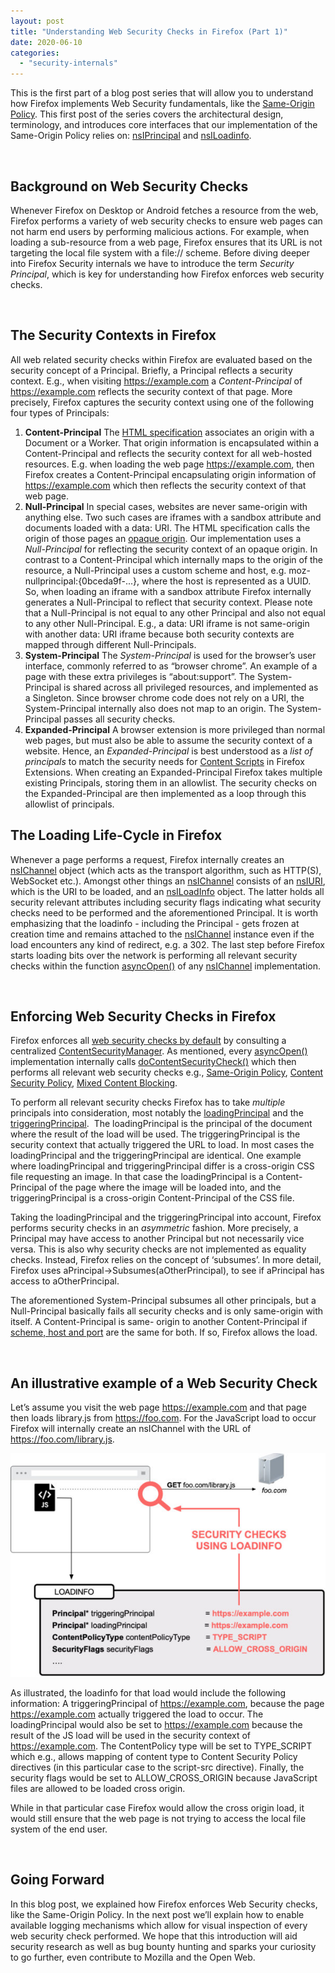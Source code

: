 ```yaml
---
layout: post
title: "Understanding Web Security Checks in Firefox (Part 1)"
date: 2020-06-10
categories: 
  - "security-internals"
---
```


This is the first part of a blog post series that will allow you to understand how Firefox implements Web Security fundamentals, like the [Same-Origin Policy](https://developer.mozilla.org/en-US/docs/Web/Security/Same-origin_policy). This first post of the series covers the architectural design, terminology, and introduces core interfaces that our implementation of the Same-Origin Policy relies on: [nsIPrincipal](https://searchfox.org/mozilla-central/source/caps/nsIPrincipal.idl) and [nsILoadinfo](https://searchfox.org/mozilla-central/source/netwerk/base/nsILoadInfo.idl).

 

## Background on Web Security Checks

Whenever Firefox on Desktop or Android fetches a resource from the web, Firefox performs a variety of web security checks to ensure web pages can not harm end users by performing malicious actions. For example, when loading a sub-resource from a web page, Firefox ensures that its URL is not targeting the local file system with a file:// scheme. Before diving deeper into Firefox Security internals we have to introduce the term _Security Principal_, which is key for understanding how Firefox enforces web security checks.

 

## The Security Contexts in Firefox

All web related security checks within Firefox are evaluated based on the security concept of a Principal. Briefly, a Principal reflects a security context. E.g., when visiting https://example.com a _Content-Principal_ of https://example.com reflects the security context of that page. More precisely, Firefox captures the security context using one of the following four types of Principals:

1. **Content-Principal** The [HTML specification](https://html.spec.whatwg.org/multipage/origin.html) associates an origin with a Document or a Worker. That origin information is encapsulated within a Content-Principal and reflects the security context for all web-hosted resources. E.g. when loading the web page https://example.com, then Firefox creates a Content-Principal encapsulating origin information of https://example.com which then reflects the security context of that web page.
2. **Null-Principal** In special cases, websites are never same-origin with anything else. Two such cases are iframes with a sandbox attribute and documents loaded with a data: URI. The HTML specification calls the origin of those pages an [opaque origin](https://html.spec.whatwg.org/multipage/origin.html#concept-origin-opaque). Our implementation uses a  _Null-Principal_ for reflecting the security context of an opaque origin. In contrast to a Content-Principal which internally maps to the origin of the resource, a Null-Principal uses a custom scheme and host, e.g. moz-nullprincipal:{0bceda9f-...}, where the host is represented as a UUID. So, when loading an iframe with a sandbox attribute Firefox internally generates a Null-Principal to reflect that security context. Please note that a Null-Principal is not equal to any other Principal and also not equal to any other Null-Principal. E.g., a data: URI iframe is not same-origin with another data: URI iframe because both security contexts are mapped through different Null-Principals.
3. **System-Principal** The _System-Principal_ is used for the browser’s user interface, commonly referred to as “browser chrome”. An example of a page with these extra privileges is “about:support”. The System-Principal is shared across all privileged resources, and implemented as a Singleton. Since browser chrome code does not rely on a URI, the System-Principal internally also does not map to an origin. The System-Principal passes all security checks.
4. **Expanded-Principal** A browser extension is more privileged than normal web pages, but must also be able to assume the security context of a website. Hence, an _Expanded-Principal_ is best understood as a _list of principals_ to match the security needs for [Content Scripts](https://developer.mozilla.org/en-US/docs/Mozilla/Add-ons/WebExtensions/Anatomy_of_a_WebExtension#Content_scripts) in Firefox Extensions. When creating an Expanded-Principal Firefox takes multiple existing Principals, storing them in an allowlist. The security checks on the Expanded-Principal are then implemented as a loop through this allowlist of principals.

## The Loading Life-Cycle in Firefox

Whenever a page performs a request, Firefox internally creates an [nsIChannel](https://searchfox.org/mozilla-central/source/netwerk/base/nsIChannel.idl) object (which acts as the transport algorithm, such as HTTP(S), WebSocket etc.). Amongst other things an [nsIChannel](https://searchfox.org/mozilla-central/source/netwerk/base/nsIChannel.idl) consists of an [nsIURI](https://searchfox.org/mozilla-central/source/netwerk/base/nsIURI.idl), which is the URI to be loaded, and an [nsILoadInfo](https://searchfox.org/mozilla-central/source/netwerk/base/nsILoadInfo.idl) object. The latter holds all security relevant attributes including security flags indicating what security checks need to be performed and the aforementioned Principal. It is worth emphasizing that the loadinfo - including the Principal - gets frozen at creation time and remains attached to the [nsIChannel](https://searchfox.org/mozilla-central/source/netwerk/base/nsIChannel.idl) instance even if the load encounters any kind of redirect, e.g. a 302. The last step before Firefox starts loading bits over the network is performing all relevant security checks within the function [asyncOpen()](https://searchfox.org/mozilla-central/rev/501eb4718d73870892d28f31a99b46f4783efaa0/netwerk/base/nsIChannel.idl#189) of any [nsIChannel](https://searchfox.org/mozilla-central/source/netwerk/base/nsIChannel.idl) implementation.

 

## Enforcing Web Security Checks in Firefox

Firefox enforces all [web security checks by default](https://blog.mozilla.org/security/2016/11/10/enforcing-content-security-by-default-within-firefox/) by consulting a centralized [ContentSecurityManager](https://searchfox.org/mozilla-central/source/dom/security/nsContentSecurityManager.cpp). As mentioned, every [asyncOpen()](https://searchfox.org/mozilla-central/rev/501eb4718d73870892d28f31a99b46f4783efaa0/netwerk/base/nsIChannel.idl#189) implementation internally calls [doContentSecurityCheck()](https://searchfox.org/mozilla-central/rev/501eb4718d73870892d28f31a99b46f4783efaa0/dom/security/nsContentSecurityManager.cpp#940) which then performs all relevant web security checks e.g., [Same-Origin Policy](https://developer.mozilla.org/en-US/docs/Web/Security/Same-origin_policy), [Content Security Policy](https://developer.mozilla.org/en-US/docs/Web/HTTP/CSP), [Mixed Content Blocking](https://developer.mozilla.org/en-US/docs/Web/Security/Mixed_content).

To perform all relevant security checks Firefox has to take _multiple_ principals into consideration, most notably the [loadingPrincipal](https://searchfox.org/mozilla-central/rev/501eb4718d73870892d28f31a99b46f4783efaa0/netwerk/base/nsILoadInfo.idl#254) and the [triggeringPrincipal](https://searchfox.org/mozilla-central/rev/501eb4718d73870892d28f31a99b46f4783efaa0/netwerk/base/nsILoadInfo.idl#304).  The loadingPrincipal is the principal of the document where the result of the load will be used. The triggeringPrincipal is the security context that actually triggered the URL to load. In most cases the loadingPrincipal and the triggeringPrincipal are identical. One example where loadingPrincipal and triggeringPrincipal differ is a cross-origin CSS file requesting an image. In that case the loadingPrincipal is a Content-Principal of the page where the image will be loaded into, and the triggeringPrincipal is a cross-origin Content-Principal of the CSS file.

Taking the loadingPrincipal and the triggeringPrincipal into account, Firefox performs security checks in an _asymmetric_ fashion. More precisely, a Principal may have access to another Principal but not necessarily vice versa. This is also why security checks are not implemented as equality checks. Instead, Firefox relies on the concept of ‘subsumes’. In more detail, Firefox uses aPrincipal->Subsumes(aOtherPrincipal), to see if aPrincipal has access to aOtherPrincipal.

The aforementioned System-Principal subsumes all other principals, but a Null-Principal basically fails all security checks and is only same-origin with itself. A Content-Principal is same- origin to another Content-Principal if [scheme, host and port](https://developer.mozilla.org/en-US/docs/Web/Security/Same-origin_policy) are the same for both. If so, Firefox allows the load.

 

## An illustrative example of a Web Security Check

Let’s assume you visit the web page https://example.com and that page then loads library.js from https://foo.com. For the JavaScript load to occur Firefox will internally create an nsIChannel with the URL of https://foo.com/library.js.

![](/images/sec_by_default-600x426.jpg)

As illustrated, the loadinfo for that load would include the following information: A triggeringPrincipal of https://example.com, because the page https://example.com actually triggered the load to occur. The loadingPrincipal would also be set to https://example.com because the result of the JS load will be used in the security context of https://example.com. The ContentPolicy type will be set to TYPE\_SCRIPT which e.g., allows mapping of content type to Content Security Policy directives (in this particular case to the script-src directive). Finally, the security flags would be set to ALLOW\_CROSS\_ORIGIN because JavaScript files are allowed to be loaded cross origin.

While in that particular case Firefox would allow the cross origin load, it would still ensure that the web page is not trying to access the local file system of the end user.

 

## Going Forward

In this blog post, we explained how Firefox enforces Web Security checks, like the Same-Origin Policy. In the next post we’ll explain how to enable available logging mechanisms which allow for visual inspection of every web security check performed. We hope that this introduction will aid security research as well as bug bounty hunting and sparks your curiosity to go further, even contribute to Mozilla and the Open Web.
